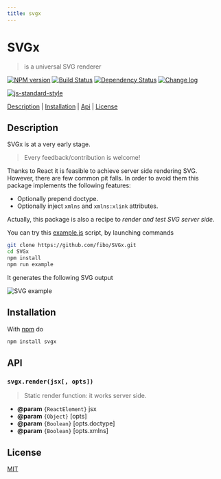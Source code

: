 ```yaml
---
title: svgx
---
```

# SVGx

> is a universal SVG renderer

[![NPM version](https://badge.fury.io/js/svgx.svg)](http://badge.fury.io/js/svgx) [![Build Status](https://travis-ci.org/fibo/SVGx.svg?branch=master)](https://travis-ci.org/fibo/SVGx?branch=master) [![Dependency Status](https://david-dm.org/fibo/svgx.svg)](https://david-dm.org/fibo/svgx) [![Change log](https://img.shields.io/badge/change-log-blue.svg)](http://g14n.info/SVGx/changelog)

[![js-standard-style](https://cdn.rawgit.com/feross/standard/master/badge.svg)](https://github.com/feross/standard)

[Description](#description) |
[Installation](#installation) |
[Api](#api) |
[License](#license)

## Description

SVGx is at a very early stage.

> Every feedback/contribution is welcome!

Thanks to React it is feasible to achieve server side rendering SVG. However,
there are few common pit falls. In order to avoid them this package implements
the following features:

* Optionally prepend doctype.
* Optionally inject `xmlns` and `xmlns:xlink` attributes.

Actually, this package is also a recipe to *render and test SVG server side*.

You can try this [example.js][example_js] script, by launching commands

```bash
git clone https://github.com/fibo/SVGx.git
cd SVGx
npm install
npm run example
```

It generates the following SVG output

![SVG example][example_svg]

## Installation

With [npm](https://npmjs.org/) do

```bash
npm install svgx
```

## API

### `svgx.render(jsx[, opts])`

> Static render function: it works server side.

* **@param** `{ReactElement}` jsx
* **@param** `{Object}` [opts]
* **@param** `{Boolean}` [opts.doctype]
* **@param** `{Boolean}` [opts.xmlns]

## License

[MIT](http://g14n.info/mit-license/)

[example_js]: https://github.com/fibo/SVGx/blob/master/example.js
[example_svg]: https://g14n.info/SVGx/example.svg
